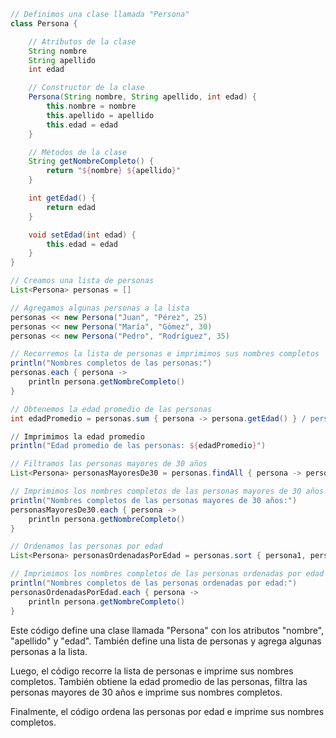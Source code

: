 ```groovy
// Definimos una clase llamada "Persona"
class Persona {

    // Atributos de la clase
    String nombre
    String apellido
    int edad

    // Constructor de la clase
    Persona(String nombre, String apellido, int edad) {
        this.nombre = nombre
        this.apellido = apellido
        this.edad = edad
    }

    // Métodos de la clase
    String getNombreCompleto() {
        return "${nombre} ${apellido}"
    }

    int getEdad() {
        return edad
    }

    void setEdad(int edad) {
        this.edad = edad
    }
}

// Creamos una lista de personas
List<Persona> personas = []

// Agregamos algunas personas a la lista
personas << new Persona("Juan", "Pérez", 25)
personas << new Persona("María", "Gómez", 30)
personas << new Persona("Pedro", "Rodríguez", 35)

// Recorremos la lista de personas e imprimimos sus nombres completos
println("Nombres completos de las personas:")
personas.each { persona ->
    println persona.getNombreCompleto()
}

// Obtenemos la edad promedio de las personas
int edadPromedio = personas.sum { persona -> persona.getEdad() } / personas.size()

// Imprimimos la edad promedio
println("Edad promedio de las personas: ${edadPromedio}")

// Filtramos las personas mayores de 30 años
List<Persona> personasMayoresDe30 = personas.findAll { persona -> persona.getEdad() > 30 }

// Imprimimos los nombres completos de las personas mayores de 30 años
println("Nombres completos de las personas mayores de 30 años:")
personasMayoresDe30.each { persona ->
    println persona.getNombreCompleto()
}

// Ordenamos las personas por edad
List<Persona> personasOrdenadasPorEdad = personas.sort { persona1, persona2 -> persona1.getEdad() <=> persona2.getEdad() }

// Imprimimos los nombres completos de las personas ordenadas por edad
println("Nombres completos de las personas ordenadas por edad:")
personasOrdenadasPorEdad.each { persona ->
    println persona.getNombreCompleto()
}
```

Este código define una clase llamada "Persona" con los atributos "nombre", "apellido" y "edad". También define una lista de personas y agrega algunas personas a la lista.

Luego, el código recorre la lista de personas e imprime sus nombres completos. También obtiene la edad promedio de las personas, filtra las personas mayores de 30 años e imprime sus nombres completos.

Finalmente, el código ordena las personas por edad e imprime sus nombres completos.